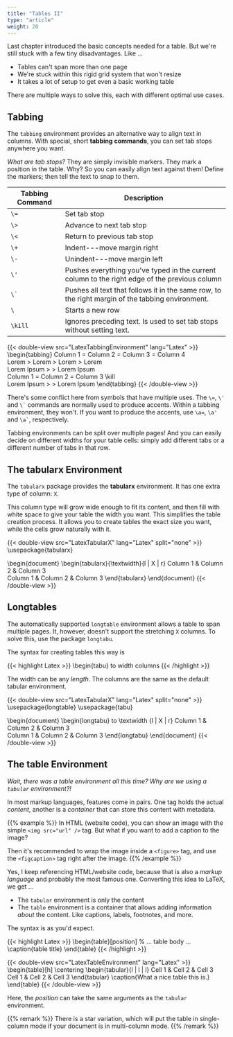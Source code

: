 ```yaml
---
title: "Tables II"
type: "article"
weight: 20
---
```


Last chapter introduced the basic concepts needed for a table. But we're still stuck with a few tiny disadvantages. Like ...

* Tables can't span more than one page
* We're stuck within this rigid grid system that won't resize
* It takes a lot of setup to get even a basic working table

There are multiple ways to solve this, each with different optimal use cases.

## Tabbing

The `tabbing` environment provides an alternative way to align text in columns. With special, short **tabbing commands**, you can set tab stops anywhere you want. 

_What are tab stops?_ They are simply invisible markers. They mark a position in the table. Why? So you can easily align text against them! Define the markers; then tell the text to snap to them.

| Tabbing Command  |  Description |
| -----------------|  --------------- |
| `\=`             | Set tab stop |
| `\>`             | Advance to next tab stop |
| `\<`             | Return to previous tab stop |
| `\+`             | Indent---move margin right |
| `\-`            |  Unindent---move margin left |
| `\'`            |  Pushes everything you've typed in the current column to the right edge of the previous column |
| `` \` ``        |  Pushes all text that follows it in the same row, to the right margin of the tabbing environment. |
| `\`            | Starts a new row |
| `\kill`        |   Ignores preceding text. Is used to set tab stops without setting text. |

{{< double-view src="LatexTabbingEnvironment" lang="Latex" >}}
\begin{tabbing}
    Column 1 \= Column 2 \= Column 3 \= Column 4 \
    Lorem \> Lorem \> Lorem \> Lorem \
    Lorem Ipsum \> \> Lorem Ipsum \
    Column 1 \= Column 2 \= Column 3 \kill \
    Lorem Ipsum \> \> Lorem Ipsum
\end{tabbing}
{{< /double-view >}}

There's some conflict here from symbols that have multiple uses. The `\=`, `\'` and `` \` `` commands are normally used to produce accents. Within a tabbing environment, they won't. If you want to produce the accents, use `\a=`, `\a'` and `` \a` ``, respectively.

Tabbing environments can be split over multiple pages! And you can easily decide on different widths for your table cells: simply add different tabs or a different number of tabs in that row.

## The tabularx Environment

The `tabularx` package provides the **tabularx** environment. It has one extra type of column: `X`. 

This column type will grow wide enough to fit its content, and then fill with white space to give your table the width you want. This simplifies the table creation process. It allows you to create tables the exact size you want, while the cells grow naturally with it.

{{< double-view src="LatexTabularX" lang="Latex" split="none" >}}
\usepackage{tabularx}

\begin{document}
    \begin{tabularx}{\textwidth}{l | X | r}
        Column 1 & Column 2 & Column 3 \
        Column 1 & Column 2 & Column 3
    \end{tabularx}
\end{document}
{{< /double-view >}}

## Longtables

The automatically supported `longtable` environment allows a table to span multiple pages. It, however, doesn't support the stretching `X` columns. To solve this, use the package `longtabu`. 

The syntax for creating tables this way is

{{< highlight Latex >}}
\begin{tabu} to width columns
{{< /highlight >}}

The width can be any _length_. The columns are the same as the default tabular environment.

{{< double-view src="LatexTabularX" lang="Latex" split="none" >}}
\usepackage{longtable}
\usepackage{tabu}

\begin{document}
    \begin{longtabu} to \textwidth {l | X | r}
        Column 1 & Column 2 & Column 3 \
        Column 1 & Column 2 & Column 3
    \end{longtabu}
\end{document}
{{< /double-view >}}

## The table Environment

_Wait, there was a table environment all this time? Why are we using a `tabular` environment?!_

In most markup languages, features come in pairs. One tag holds the actual _content_, another is a _container_ that can store this content with metadata.

{{% example %}}
In HTML (website code), you can show an image with the simple `<img src="url" />` tag. But what if you want to add a caption to the image? 

Then it's recommended to wrap the image inside a `<figure>` tag, and use the `<figcaption>` tag right after the image.
{{% /example %}}

Yes, I keep referencing HTML/website code, because that is also a _markup language_ and probably the most famous one. Converting this idea to LaTeX, we get ...

* The `tabular` environment is only the content
* The `table` environment is a container that allows adding information _about_ the content. Like captions, labels, footnotes, and more.

The syntax is as you'd expect.

{{< highlight Latex >}}
\begin{table}[position]
    % ... table body ...
    \caption{table title} 
\end{table}
{{< /highlight >}}

{{< double-view src="LatexTableEnvironment" lang="Latex" >}}
\begin{table}[h]
    \centering
    \begin{tabular}{l | l | l}
        Cell 1 & Cell 2 & Cell 3 \
        Cell 1 & Cell 2 & Cell 3
    \end{tabular}
    \caption{What a nice table this is.}
\end{table}
{{< /double-view >}}

Here, the *position* can take the same arguments as the `tabular` environment.

{{% remark %}}
There is a star variation, which will put the table in single-column mode if your document is in multi-column mode.
{{% /remark %}}